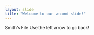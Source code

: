 ```yaml
---
layout: slide
title: "Welcome to our second slide!"
---
```

Smith's File
Use the left arrow to go back!
